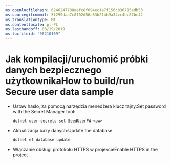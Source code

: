 ```yaml
---
ms.openlocfilehash: 6246247788eefc8f094ec1a7f156cb36715edb53
ms.sourcegitcommit: 5f299daa7c8102d56a63b214b9a34cc4bc87bc42
ms.translationtype: MT
ms.contentlocale: pl-PL
ms.lasthandoff: 03/19/2019
ms.locfileid: "58210109"
---
```

# <a name="how-to-buildrun-secure-user-data-sample"></a><span data-ttu-id="8cf90-101">Jak kompilacji/uruchomić próbki danych bezpiecznego użytkownika</span><span class="sxs-lookup"><span data-stu-id="8cf90-101">How to build/run Secure user data sample</span></span>

* <span data-ttu-id="8cf90-102">Ustaw hasło, za pomocą narzędzia menedżera klucz tajny:</span><span class="sxs-lookup"><span data-stu-id="8cf90-102">Set password with the Secret Manager tool:</span></span>

  `dotnet user-secrets set SeedUserPW <pw>`

* <span data-ttu-id="8cf90-103">Aktualizacja bazy danych:</span><span class="sxs-lookup"><span data-stu-id="8cf90-103">Update the database:</span></span>

  `dotnet ef database update`

* <span data-ttu-id="8cf90-104">Włączanie obsługi protokołu HTTPS w projekcie</span><span class="sxs-lookup"><span data-stu-id="8cf90-104">Enable HTTPS in the project</span></span>
